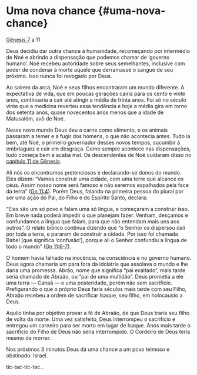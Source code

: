 # Uma nova chance {#uma-nova-chance}

[Gênesis 7](http://bibliaonline.com.br/acf/gn/7) a 11

Deus decidiu dar outra chance à humanidade, recomeçando por intermédio de Noé e abrindo a dispensação que podemos chamar de ‘governo humano’. Noé recebeu autoridade sobre seus semelhantes, inclusive com poder de condenar à morte aquele que derramasse o sangue de seu próximo. Isso nunca foi revogado por Deus.

Ao saírem da arca, Noé e seus filhos encontraram um mundo diferente. A expectativa de vida, que em poucas gerações cairia para os cento e vinte anos, continuaria a cair até atingir a média de trinta anos. Foi só no século vinte que a medicina reverteu essa tendência e hoje a média gira em torno dos setenta anos, quase novecentos anos menos que a idade de Matusalém, avô de Noé.

Nesse novo mundo Deus deu a carne como alimento, e os animais passaram a temer e a fugir dos homens, o que não acontecia antes. Tudo ia bem, até Noé, o primeiro governador desses novos tempos, sucumbir à embriaguez e cair em desgraça. Como sempre acontece nas dispensações, tudo começa bem e acaba mal. Os descendentes de Noé cuidaram disso no [capítulo 11 de Gênesis](http://bibliaonline.com.br/acf/gn/11).

Ali nós os encontramos pretenciosos e declarando-se donos do mundo. Eles dizem: “Vamos construir uma cidade, com uma torre que alcance os céus. Assim nosso nome será famoso e não seremos espalhados pela face da terra” ([Gn 11:4](http://bibliaonline.com.br/acf/gn/11/4)). Porém Deus, falando na primeira pessoa do plural por ser uma ação do Pai, do Filho e do Espírito Santo, declara:

“Eles são um só povo e falam uma só língua, e começaram a construir isso. Em breve nada poderá impedir o que planejam fazer. Venham, desçamos e confundamos a língua que falam, para que não entendam mais uns aos outros”. O relato bíblico continua dizendo que “o Senhor os dispersou dali por toda a terra, e pararam de construir a cidade. Por isso foi chamada Babel [que significa ‘confusão’], porque ali o Senhor confundiu a língua de todo o mundo” ([Gn 11:6-7](http://bibliaonline.com.br/acf/gn/11/6-7)).

O homem havia falhado na inocência, na consciência e no governo humano. Deus agora chamaria um para fora da idolatria que assolava o mundo e lhe daria uma promessa. Abrão, nome que significa “pai exaltado”, mais tarde seria chamado de Abraão, ou “pai de uma multidão”. Deus prometia a ele uma terra — Canaã — e uma posteridade, porém não sem sacrifício. Prefigurando o que o próprio Deus faria séculos mais tarde com seu Filho, Abraão recebeu a ordem de sacrificar Isaque, seu filho, em holocausto a Deus.

Aquilo tinha por objetivo provar a fé de Abraão, de que Deus traria seu filho de volta da morte. Uma vez satisfeito, Deus interrompeu o sacrifício e entregou um carneiro para ser morto em lugar de Isaque. Anos mais tarde o sacrifício do Filho de Deus não seria interrompido. O Cordeiro de Deus teria mesmo de morrer.

Nos próximos 3 minutos Deus dá uma chance a um povo teimoso e obstinado: Israel.

tic-tac-tic-tac...